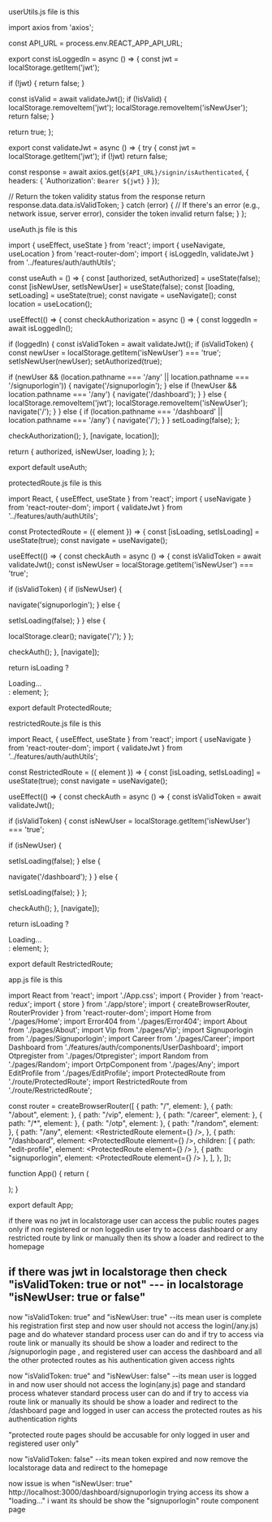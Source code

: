 userUtils.js file is this

import axios from 'axios';

const API_URL = process.env.REACT_APP_API_URL;

export const isLoggedIn = async () => {
const jwt = localStorage.getItem('jwt');

if (!jwt) {
return false;
}

const isValid = await validateJwt();
if (!isValid) {
localStorage.removeItem('jwt');
localStorage.removeItem('isNewUser');
return false;
}

return true;
};

export const validateJwt = async () => {
try {
const jwt = localStorage.getItem('jwt');
if (!jwt) return false;

const response = await axios.get(`${API_URL}/signin/isAuthenticated`, {
headers: {
'Authorization': `Bearer ${jwt}`
}
});

// Return the token validity status from the response
return response.data.data.isValidToken;
} catch (error) {
// If there's an error (e.g., network issue, server error), consider the token invalid
return false;
}
};






useAuth.js file is this



import { useEffect, useState } from 'react';
import { useNavigate, useLocation } from 'react-router-dom';
import { isLoggedIn, validateJwt } from '../features/auth/authUtils';

const useAuth = () => {
const [authorized, setAuthorized] = useState(false);
const [isNewUser, setIsNewUser] = useState(false);
const [loading, setLoading] = useState(true);
const navigate = useNavigate();
const location = useLocation();

useEffect(() => {
const checkAuthorization = async () => {
const loggedIn = await isLoggedIn();

if (loggedIn) {
const isValidToken = await validateJwt();
if (isValidToken) {
const newUser = localStorage.getItem('isNewUser') === 'true';
setIsNewUser(newUser);
setAuthorized(true);

if (newUser && (location.pathname === '/any' || location.pathname === '/signuporlogin')) {
navigate('/signuporlogin');
} else if (!newUser && location.pathname === '/any') {
navigate('/dashboard');
}
} else {
localStorage.removeItem('jwt');
localStorage.removeItem('isNewUser');
navigate('/');
}
} else {
if (location.pathname === '/dashboard' || location.pathname === '/any') {
navigate('/');
}
}
setLoading(false);
};

checkAuthorization();
}, [navigate, location]);

return { authorized, isNewUser, loading };
};

export default useAuth;







protectedRoute.js file is this



import React, { useEffect, useState } from 'react';
import { useNavigate } from 'react-router-dom';
import { validateJwt } from '../features/auth/authUtils';

const ProtectedRoute = ({ element }) => {
const [isLoading, setIsLoading] = useState(true);
const navigate = useNavigate();

useEffect(() => {
const checkAuth = async () => {
const isValidToken = await validateJwt();
const isNewUser = localStorage.getItem('isNewUser') === 'true';

if (isValidToken) {
if (isNewUser) {

navigate('signuporlogin');
} else {

setIsLoading(false);
}
} else {

localStorage.clear();
navigate('/');
}
};

checkAuth();
}, [navigate]);

return isLoading ? <div>Loading...</div> : element;
};

export default ProtectedRoute;





restrictedRoute.js file is this



import React, { useEffect, useState } from 'react';
import { useNavigate } from 'react-router-dom';
import { validateJwt } from '../features/auth/authUtils';

const RestrictedRoute = ({ element }) => {
const [isLoading, setIsLoading] = useState(true);
const navigate = useNavigate();

useEffect(() => {
const checkAuth = async () => {
const isValidToken = await validateJwt();

if (isValidToken) {
const isNewUser = localStorage.getItem('isNewUser') === 'true';

if (isNewUser) {

setIsLoading(false);
} else {

navigate('/dashboard');
}
} else {

setIsLoading(false);
}
};

checkAuth();
}, [navigate]);

return isLoading ? <div>Loading...</div> : element;
};

export default RestrictedRoute;







app.js file is this

import React from 'react';
import './App.css';
import { Provider } from 'react-redux';
import { store } from './app/store';
import { createBrowserRouter, RouterProvider } from 'react-router-dom';
import Home from './pages/Home';
import Error404 from './pages/Error404';
import About from './pages/About';
import Vip from './pages/Vip';
import Signuporlogin from './pages/Signuporlogin';
import Career from './pages/Career';
import Dashboard from './features/auth/components/UserDashboard';
import Otpregister from './pages/Otpregister';
import Random from './pages/Random';
import OrtpComponent from './pages/Any';
import EditProfile from './pages/EditProfile';
import ProtectedRoute from './route/ProtectedRoute';
import RestrictedRoute from './route/RestrictedRoute';

const router = createBrowserRouter([
{ path: "/", element: <Home /> },
{ path: "/about", element: <About /> },
{ path: "/vip", element: <Vip /> },
{ path: "/career", element: <Career /> },
{ path: "/*", element: <Error404 /> },
{ path: "/otp", element: <Otpregister /> },
{ path: "/random", element: <Random /> },
{
path: "/any",
element: <RestrictedRoute element={<OrtpComponent />} />,
},
{
path: "/dashboard",
element: <ProtectedRoute element={<Dashboard />} />,
children: [
{ path: "edit-profile", element: <ProtectedRoute element={<EditProfile />} /> },
{ path: "signuporlogin", element: <ProtectedRoute element={<Signuporlogin />} /> },
],
},
]);

function App() {
return (
<div className="App">
<Provider store={store}>
<RouterProvider router={router} />
</Provider>
</div>
);
}

export default App;








if there was no jwt in localstorage user can access the public routes pages only
if non registered or non loggedin user try to access dashboard or any restricted route by link or manually then its show a loader and redirect to the homepage

if there was jwt in localstorage then check "isValidToken: true or not" --- in localstorage "isNewUser: true or false"
--------------------------------------------------------------------------------------------------
now "isValidToken: true" and "isNewUser: true" --its mean user is complete his registration first step and now user should not access the login(/any.js) page and do whatever standard process user can do and if try to access via route link or manually its should be show a loader and redirect to the /signuporlogin page , and registered user can access the dashboard and all the other protected routes as his authentication given access rights

now "isValidToken: true" and "isNewUser: false" --its mean user is logged in and now user should not access the login(any.js) page and standard process whatever standard process user can do and if try to access via route link or manually its should be show a loader and redirect to the /dashboard page and logged in user can access the protected routes as his authentication rights

"protected route pages should be accusable for only logged in user and registered user only"

now "isValidToken: false" --its mean token expired and now remove the localstorage data and redirect to the homepage





now issue is when "isNewUser: true"   http://localhost:3000/dashboard/signuporlogin  trying access its show a    "loading..."
i want its should be show the "signuporlogin" route component page 
